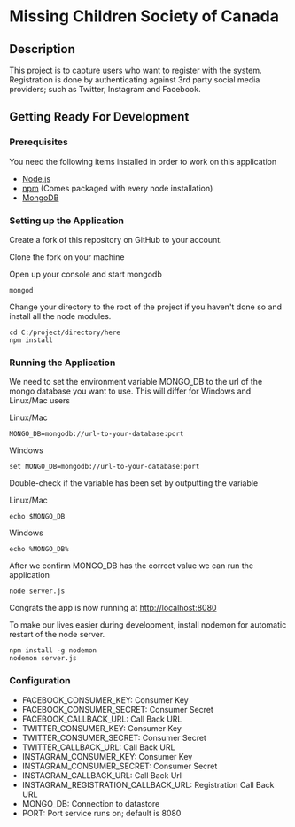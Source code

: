 
# Missing Children Society of Canada

## Description

This project is to capture users who want to register with the system. Registration is done by authenticating against 3rd party social media providers; such as Twitter, Instagram and Facebook.

## Getting Ready For Development
### Prerequisites
You need the following items installed in order to work on this application
- <a href="https://nodejs.org/en/">Node.js</a>
- <a href="https://nodejs.org/en/">npm</a> (Comes packaged with every node installation)
- <a href="https://www.mongodb.com/download-center?jmp=nav#community">MongoDB</a>

### Setting up the Application
Create a fork of this repository on GitHub to your account. 

Clone the fork on your machine

Open up your console and start mongodb
```shell
mongod
```
Change your directory to the root of the project if you haven't done so and install all the node modules.
```shell
cd C:/project/directory/here
npm install
```

### Running the Application
We need to set the environment variable MONGO_DB to the url of the mongo database you want to use. This will differ for Windows and Linux/Mac users

Linux/Mac
```shell 
MONGO_DB=mongodb://url-to-your-database:port
```

Windows
```shell 
set MONGO_DB=mongodb://url-to-your-database:port
```

Double-check if the variable has been set by outputting the variable

Linux/Mac
```shell 
echo $MONGO_DB
```

Windows
```shell 
echo %MONGO_DB%
```

After we confirm MONGO_DB has the correct value we can run the application
```shell
node server.js
```
Congrats the app is now running at <a href="http://localhost:8080">http://localhost:8080</a> 

To make our lives easier during development, install nodemon for automatic restart of the node server.

```shell
npm install -g nodemon
nodemon server.js
```

### Configuration
* FACEBOOK_CONSUMER_KEY: Consumer Key
* FACEBOOK_CONSUMER_SECRET: Consumer Secret
* FACEBOOK_CALLBACK_URL: Call Back URL
* TWITTER_CONSUMER_KEY: Consumer Key
* TWITTER_CONSUMER_SECRET: Consumer Secret
* TWITTER_CALLBACK_URL: Call Back URL
* INSTAGRAM_CONSUMER_KEY: Consumer Key
* INSTAGRAM_CONSUMER_SECRET: Consumer Secret
* INSTAGRAM_CALLBACK_URL: Call Back Url
* INSTAGRAM_REGISTRATION_CALLBACK_URL: Registration Call Back URL
* MONGO_DB: Connection to datastore
* PORT: Port service runs on; default is 8080